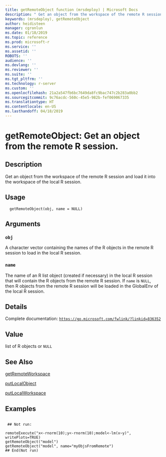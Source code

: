 ```yaml
---
title: getRemoteObject function (mrsdeploy) | Microsoft Docs
description: " Get an object from the workspace of the remote R session and load it into the workspace  of the local R session. "
keywords: (mrsdeploy), getRemoteObject
author: heidisteen
manager: cgronlun
ms.date: 01/18/2019
ms.topic: reference
ms.prod: microsoft-r
ms.service: ''
ms.assetid: ''
ROBOTS: ''
audience: ''
ms.devlang: ''
ms.reviewer: ''
ms.suite: ''
ms.tgt_pltfrm: ''
ms.technology: r-server
ms.custom: ''
ms.openlocfilehash: 21a2a547fb6bc7649da8fc9bac747c2b283a0bb2
ms.sourcegitcommit: 9c76acdc-560c-45e5-982b-fef069067335
ms.translationtype: HT
ms.contentlocale: en-US
ms.lasthandoff: 04/18/2019
---
```

 # <a name="getremoteobject-get-an-object-from-the-remote-r-session"></a>getRemoteObject: Get an object from the remote R session. 
 ## <a name="description"></a>Description

Get an object from the workspace of the remote R session and load it into the workspace of the local R session.


 ## <a name="usage"></a>Usage

```   
  getRemoteObject(obj, name = NULL)

```

 ## <a name="arguments"></a>Arguments



 ### `obj`
 A character vector containing the names of the R objects in the remote R session  to load in the local R session. 



 ### `name`
 The name of an R list object (created if necessary) in the local R session that  will contain the R objects from the remote R session.  If `name` is `NULL`,  then R objects from the remote R session will be loaded in the GlobalEnv of the local R session. 



 ## <a name="details"></a>Details

Complete documentation: [`https://go.microsoft.com/fwlink/?linkid=836352`](https://go.microsoft.com/fwlink/?linkid=836352)



 ## <a name="value"></a>Value

list of R objects or `NULL`

 ## <a name="see-also"></a>See Also

[getRemoteWorkspace](getRemoteWorkspace.md)

[putLocalObject](putLocalObject.md)

[putLocalWorkspace](putLocalWorkspace.md)

 ## <a name="examples"></a>Examples

 ```

  ## Not run:

remoteExecute("x<-rnorm(10);y<-rnorm(10);model<-lm(x~y)", writePlots=TRUE)
getRemoteObject("model")
getRemoteObject("model", name="myObjsFromRemote")
 ## End(Not run) 
```

